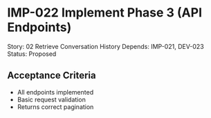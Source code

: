 # IMP-022 Implement Phase 3 (API Endpoints)

Story: 02 Retrieve Conversation History
Depends: IMP-021, DEV-023
Status: Proposed

## Acceptance Criteria
- All endpoints implemented
- Basic request validation
- Returns correct pagination
